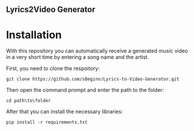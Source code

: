 ## Lyrics2Video Generator

# **Installation**

With this repository you can automatically receive a generated music video in a very short time by entering a song name and the artist.



First, you need to clone the respoitory:
```
git clone https://github.com/sBeginn/Lyrics-to-Video-Generator.git
```

Then open the command prompt and enter the path to the folder:
```
cd path\to\folder
```

After that you can install the necessary libraries:
```
pip install -r requirements.txt
```

